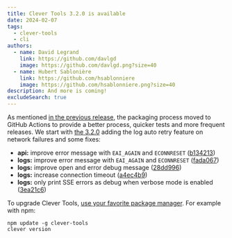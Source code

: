 ```yaml
---
title: Clever Tools 3.2.0 is available
date: 2024-02-07
tags:
  - clever-tools
  - cli
authors:
  - name: David Legrand
    link: https://github.com/davlgd
    image: https://github.com/davlgd.png?size=40
  - name: Hubert Sablonière
    link: https://github.com/hsablonniere
    image: https://github.com/hsablonniere.png?size=40
description: And more is coming!
excludeSearch: true
---
```


As mentioned [in the previous release](/changelog/2024-01-25-clever-tools-3.1.0/), the packaging process moved to GitHub Actions to provide a better process, quicker tests and more frequent releases. We start with [the 3.2.0](https://github.com/CleverCloud/clever-tools/releases/tag/3.2.0) adding the log auto retry feature on network failures and some fixes:

* **api:** improve error message with `EAI_AGAIN` and `ECONNRESET` ([b134213](https://github.com/CleverCloud/clever-tools/commit/b134213f30d46dd7f5690a38425deb4fd752148c))
* **logs:** improve error message with `EAI_AGAIN` and `ECONNRESET` ([fada067](https://github.com/CleverCloud/clever-tools/commit/fada06771369173e579f5fd3a708ff3cef40c95f))
* **logs:** improve open and error debug message ([28dd996](https://github.com/CleverCloud/clever-tools/commit/28dd9968bec8de9545c6b940be732d3f8f87a8f9))
* **logs:** increase connection timeout ([a4ec4b9](https://github.com/CleverCloud/clever-tools/commit/a4ec4b90b5d3938e27679edeb7d375281def3776))
* **logs:** only print SSE errors as debug when verbose mode is enabled ([3ea21c6](https://github.com/CleverCloud/clever-tools/commit/3ea21c6a4ff75db8df5f8177bba10ef17c2962e0))

To upgrade Clever Tools, [use your favorite package manager](https://github.com/CleverCloud/clever-tools/blob/master/docs/setup-systems.md#how-to-install-clever-tools). For example with npm: 

```
npm update -g clever-tools
clever version
```
